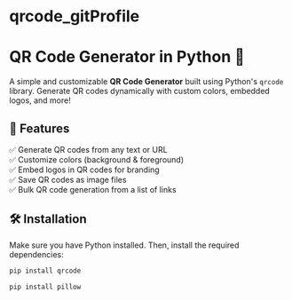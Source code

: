 # qrcode_gitProfile
# QR Code Generator in Python 🚀

A simple and customizable **QR Code Generator** built using Python's `qrcode` library. Generate QR codes dynamically with custom colors, embedded logos, and more!

## 📌 Features
✅ Generate QR codes from any text or URL  
✅ Customize colors (background & foreground)  
✅ Embed logos in QR codes for branding  
✅ Save QR codes as image files  
✅ Bulk QR code generation from a list of links  

## 🛠 Installation
Make sure you have Python installed. Then, install the required dependencies:
```bash
pip install qrcode

pip install pillow
